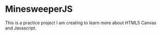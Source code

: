 # MinesweeperJS

This is a practice project I am creating to learn more about
HTML5 Canvas and Javascript.
